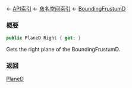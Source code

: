 ← [API索引](Api-Index) ← [命名空间索引](Namespace-Index) ← [BoundingFrustumD](VRageMath.BoundingFrustumD)

### 概要

```csharp
public PlaneD Right { get; }
```

Gets the right plane of the BoundingFrustumD.

### 返回

[PlaneD](VRageMath.PlaneD)


